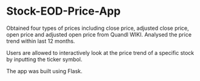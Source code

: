 # Stock-EOD-Price-App

Obtained four types of prices including close price, adjusted close price, open price and adjusted open price from Quandl WIKI. Analysed the price trend within last 12 months.

Users are allowed to interactively look at the price trend of a specific stock by inputting the ticker symbol.

The app was built using Flask.
